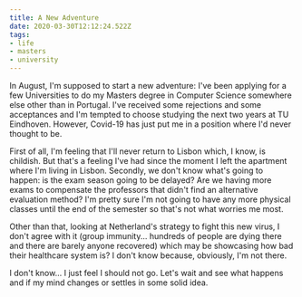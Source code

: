 ```yaml
---
title: A New Adventure
date: 2020-03-30T12:12:24.522Z
tags:
- life
- masters
- university
---
```


In August, I'm supposed to start a new adventure: I've been applying for a few Universities to do my Masters degree in Computer Science somewhere else other than in Portugal. I've received some rejections and some acceptances and I'm tempted to choose studying the next two years at TU Eindhoven. However, Covid-19 has just put me in a position where I'd never thought to be.

First of all, I'm feeling that I'll never return to Lisbon which, I know, is childish. But that's a feeling I've had since the moment I left the apartment where I'm living in Lisbon. Secondly, we don't know what's going to happen: is the exam season going to be delayed? Are we having more exams to compensate the professors that didn't find an alternative evaluation method? I'm pretty sure I'm not going to have any more physical classes until the end of the semester so that's not what worries me most.

Other than that, looking at Netherland's strategy to fight this new virus, I don't agree with it (group immunity... hundreds of people are dying there and there are barely anyone recovered) which may be showcasing how bad their healthcare system is? I don't know because, obviously, I'm not there.

I don't know... I just feel I should not go. Let's wait and see what happens and if my mind changes or settles in some solid idea.
